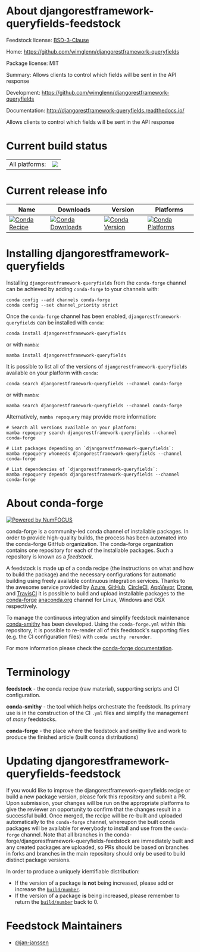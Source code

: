 About djangorestframework-queryfields-feedstock
===============================================

Feedstock license: [BSD-3-Clause](https://github.com/conda-forge/djangorestframework-queryfields-feedstock/blob/main/LICENSE.txt)

Home: https://github.com/wimglenn/djangorestframework-queryfields

Package license: MIT

Summary: Allows clients to control which fields will be sent in the API response

Development: https://github.com/wimglenn/djangorestframework-queryfields

Documentation: http://djangorestframework-queryfields.readthedocs.io/

Allows clients to control which fields will be sent in the API
response


Current build status
====================


<table><tr><td>All platforms:</td>
    <td>
      <a href="https://dev.azure.com/conda-forge/feedstock-builds/_build/latest?definitionId=11262&branchName=main">
        <img src="https://dev.azure.com/conda-forge/feedstock-builds/_apis/build/status/djangorestframework-queryfields-feedstock?branchName=main">
      </a>
    </td>
  </tr>
</table>

Current release info
====================

| Name | Downloads | Version | Platforms |
| --- | --- | --- | --- |
| [![Conda Recipe](https://img.shields.io/badge/recipe-djangorestframework--queryfields-green.svg)](https://anaconda.org/conda-forge/djangorestframework-queryfields) | [![Conda Downloads](https://img.shields.io/conda/dn/conda-forge/djangorestframework-queryfields.svg)](https://anaconda.org/conda-forge/djangorestframework-queryfields) | [![Conda Version](https://img.shields.io/conda/vn/conda-forge/djangorestframework-queryfields.svg)](https://anaconda.org/conda-forge/djangorestframework-queryfields) | [![Conda Platforms](https://img.shields.io/conda/pn/conda-forge/djangorestframework-queryfields.svg)](https://anaconda.org/conda-forge/djangorestframework-queryfields) |

Installing djangorestframework-queryfields
==========================================

Installing `djangorestframework-queryfields` from the `conda-forge` channel can be achieved by adding `conda-forge` to your channels with:

```
conda config --add channels conda-forge
conda config --set channel_priority strict
```

Once the `conda-forge` channel has been enabled, `djangorestframework-queryfields` can be installed with `conda`:

```
conda install djangorestframework-queryfields
```

or with `mamba`:

```
mamba install djangorestframework-queryfields
```

It is possible to list all of the versions of `djangorestframework-queryfields` available on your platform with `conda`:

```
conda search djangorestframework-queryfields --channel conda-forge
```

or with `mamba`:

```
mamba search djangorestframework-queryfields --channel conda-forge
```

Alternatively, `mamba repoquery` may provide more information:

```
# Search all versions available on your platform:
mamba repoquery search djangorestframework-queryfields --channel conda-forge

# List packages depending on `djangorestframework-queryfields`:
mamba repoquery whoneeds djangorestframework-queryfields --channel conda-forge

# List dependencies of `djangorestframework-queryfields`:
mamba repoquery depends djangorestframework-queryfields --channel conda-forge
```


About conda-forge
=================

[![Powered by
NumFOCUS](https://img.shields.io/badge/powered%20by-NumFOCUS-orange.svg?style=flat&colorA=E1523D&colorB=007D8A)](https://numfocus.org)

conda-forge is a community-led conda channel of installable packages.
In order to provide high-quality builds, the process has been automated into the
conda-forge GitHub organization. The conda-forge organization contains one repository
for each of the installable packages. Such a repository is known as a *feedstock*.

A feedstock is made up of a conda recipe (the instructions on what and how to build
the package) and the necessary configurations for automatic building using freely
available continuous integration services. Thanks to the awesome service provided by
[Azure](https://azure.microsoft.com/en-us/services/devops/), [GitHub](https://github.com/),
[CircleCI](https://circleci.com/), [AppVeyor](https://www.appveyor.com/),
[Drone](https://cloud.drone.io/welcome), and [TravisCI](https://travis-ci.com/)
it is possible to build and upload installable packages to the
[conda-forge](https://anaconda.org/conda-forge) [anaconda.org](https://anaconda.org/)
channel for Linux, Windows and OSX respectively.

To manage the continuous integration and simplify feedstock maintenance
[conda-smithy](https://github.com/conda-forge/conda-smithy) has been developed.
Using the ``conda-forge.yml`` within this repository, it is possible to re-render all of
this feedstock's supporting files (e.g. the CI configuration files) with ``conda smithy rerender``.

For more information please check the [conda-forge documentation](https://conda-forge.org/docs/).

Terminology
===========

**feedstock** - the conda recipe (raw material), supporting scripts and CI configuration.

**conda-smithy** - the tool which helps orchestrate the feedstock.
                   Its primary use is in the construction of the CI ``.yml`` files
                   and simplify the management of *many* feedstocks.

**conda-forge** - the place where the feedstock and smithy live and work to
                  produce the finished article (built conda distributions)


Updating djangorestframework-queryfields-feedstock
==================================================

If you would like to improve the djangorestframework-queryfields recipe or build a new
package version, please fork this repository and submit a PR. Upon submission,
your changes will be run on the appropriate platforms to give the reviewer an
opportunity to confirm that the changes result in a successful build. Once
merged, the recipe will be re-built and uploaded automatically to the
`conda-forge` channel, whereupon the built conda packages will be available for
everybody to install and use from the `conda-forge` channel.
Note that all branches in the conda-forge/djangorestframework-queryfields-feedstock are
immediately built and any created packages are uploaded, so PRs should be based
on branches in forks and branches in the main repository should only be used to
build distinct package versions.

In order to produce a uniquely identifiable distribution:
 * If the version of a package **is not** being increased, please add or increase
   the [``build/number``](https://docs.conda.io/projects/conda-build/en/latest/resources/define-metadata.html#build-number-and-string).
 * If the version of a package **is** being increased, please remember to return
   the [``build/number``](https://docs.conda.io/projects/conda-build/en/latest/resources/define-metadata.html#build-number-and-string)
   back to 0.

Feedstock Maintainers
=====================

* [@jan-janssen](https://github.com/jan-janssen/)

